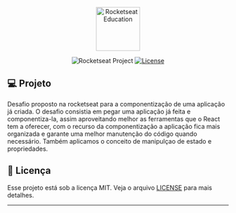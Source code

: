 <p align="center">
  <img alt="Rocketseat Education" src="https://avatars.githubusercontent.com/u/69590972?s=200&v=4" width="100px" />
</p>

<p align="center">
  <img src="https://img.shields.io/static/v1?label=Rocketseat&message=Education&color=8257e5&labelColor=202024" alt="Rocketseat Project" />
  <a href="LICENSE"><img  src="https://img.shields.io/static/v1?label=License&message=MIT&color=8257e5&labelColor=202024" alt="License"></a>
</p>


## 💻 Projeto
Desafio proposto na rocketseat para a componentização de uma aplicação já criada. O desafio consistia em pegar uma aplicação já feita e componentiza-la, assim aproveitando melhor as ferramentas que o React tem a oferecer, com o recurso da componentização a aplicação fica mais organizada e garante uma melhor manutenção do código quando necessário. Também aplicamos o conceito de manipulçao de estado e propriedades.

## 📝 Licença

Esse projeto está sob a licença MIT. Veja o arquivo [LICENSE](LICENSE) para mais detalhes.

---

